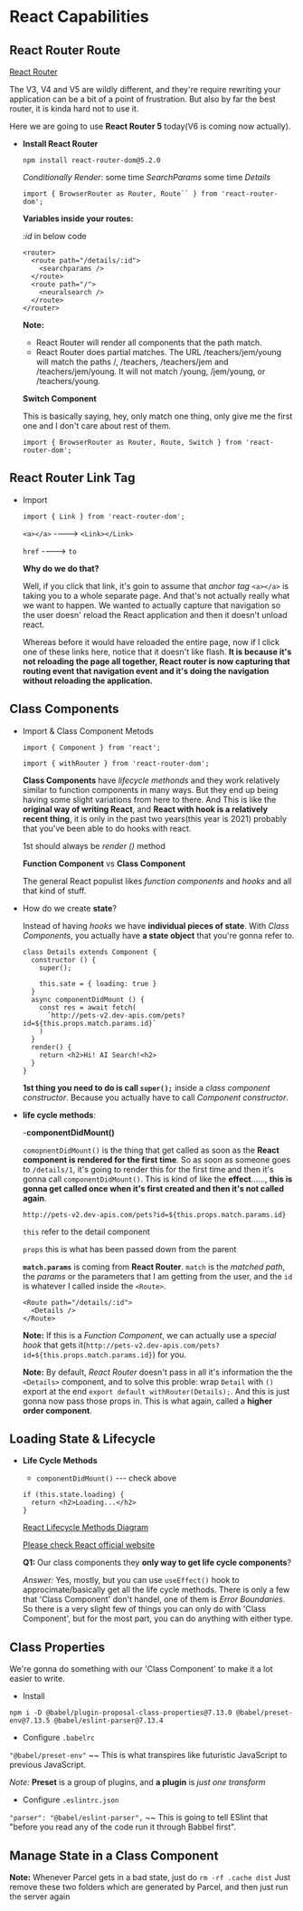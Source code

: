 # React Capabilities

## React Router Route

[React Router](https://btholt.github.io/complete-intro-to-react-v6/react-router)

The V3, V4 and V5 are wildly different, and they're require rewriting your application can be a bit of a point of frustration. But also by far the best router, it is kinda hard not to use it.

Here we are going to use **React Router 5** today(V6 is coming  now actually).

- **Install React Router**

  `npm install react-router-dom@5.2.0`

  *Conditionally Render*: some time *SearchParams* some time *Details*

  `import { BrowserRouter as Router, Route`` } from 'react-router-dom';`

  **Variables inside your routes:**

  *:id* in below code

  ```
  <router>
	<route path="/details/:id">
	  <searchparams />
	</route>
	<route path="/">
	  <neuralsearch />
	</route>
  </router>
  ```
  
  **Note:**

  - React Router will render all components that the path match.
  - React Router does partial matches. The URL /teachers/jem/young will match the paths /, /teachers, /teachers/jem and /teachers/jem/young. It will not match /young, /jem/young, or /teachers/young.

  **Switch Component**

  This is basically saying, hey, only match one thing,
  only give me the  first one and I don't care about rest of them.

  `import { BrowserRouter as Router, Route, Switch } from 'react-router-dom';`

## React Router Link Tag

- Import

  `import { Link } from 'react-router-dom';`

  `<a></a>`  ----> `<Link></Link>`

  `href` ----> `to`

  **Why do we do that?**

  Well, if you click that link, it's goin to assume that *anchor tag* `<a></a>` is taking you to a whole separate page. And that's not actually really what  we want  to happen. We wanted to actually capture that navigation so the user doesn' reload the React application and then it doesn't unload react.

  Whereas before  it would have reloaded the entire page, now if I click one of these links here, notice  that it doesn't like flash. **It is because it's not reloading  the page all together, React router is now capturing that routing event that navigation event and it's doing the navigation without reloading the application.**


## Class Components

- Import & Class Component Metods

  `import { Component } from 'react';`

  `import { withRouter } from 'react-router-dom';`

  **Class Components** have *lifecycle methonds* and they work relatively similar to function components in many ways. But they end up being having  some  slight variations from here to there. And This is like the **original way of writing React**, and **React with hook is a relatively recent thing**, it is only in the past two years(this year is 2021) probably that you've been able to do hooks with react.

  1st should  always be  *render ()* method

  **Function Component** vs **Class Component**
  
  The general React populist  likes *function components* and *hooks* and all that kind  of stuff.

- How do we create **state**?

  Instead of having *hooks* we  have  **individual pieces of state**. With *Class Components*, you actually have **a state object** that you're gonna refer to.

  ```
  class Details extends Component {
    constructor () {
      super();

	  this.sate = { loading: true }
    }
	async componentDidMount () {
      const res = await fetch(
        `http://pets-v2.dev-apis.com/pets?id=${this.props.match.params.id}`
      )
    }
	render() {
	  return <h2>Hi! AI Search!<h2>
	}
  }
  ```

  **1st thing you need to do is call `super();`** inside a *class component constructor*. Because you actually have to call *Component constructor*.

- **life cycle methods**:
  
  -**componentDidMount()**

    `comopnentDidMount()` is the thing that get called as soon as the **React component is rendered for the first time**. So as soon as someone goes to `/details/1`, it's going to render this for the first time and then it's gonna call `componentDidMount()`. This is kind of like the **effect**......, **this is gonna get called once when it's first created and then it's not called again**.

	`http://pets-v2.dev-apis.com/pets?id=${this.props.match.params.id}`

	`this` refer to the detail component

	`props` this  is what has been passed down from the parent

	**`match.params`** is coming from **React Router**. `match` is the *matched path*, the *params* or the parameters that I am getting from the user, and the `id` is whatever I called inside the `<Route>`. 

	```
	<Route path="/details/:id">
      <Details />
    </Route>
	```

  **Note:** If this is a *Function Component*, we can actually use a *special hook* that gets it(`http://pets-v2.dev-apis.com/pets?id=${this.props.match.params.id}`) for you.

  **Note:** By default, *React Router* doesn't pass in all it's information the the `<Details>` component, and to solve this proble: wrap `Detail` with `()` export at the end `export default withRouter(Details);`. And this is just gonna now pass those props in. This is what again, called a **higher order component**.

## Loading State & Lifecycle

- **Life Cycle Methods**
  
  - `componentDidMount()`  --- check above

  ```
  if (this.state.loading) {
    return <h2>Loading...</h2>
  }
  ```

  [React Lifecycle Methods Diagram](https://projects.wojtekmaj.pl/react-lifecycle-methods-diagram/)

  [Please check React official website](https://zh-hans.reactjs.org/)

  **Q1:** Our class components they **only  way to get  life cycle components**?

  *Answer:* Yes, mostly, but you can use `useEffect()` hook to approcimate/basically get all the life cycle methods.
  There is  only a few that 'Class Component' don't handel, one of them is *Error Boundaries*. So there is a very slight few of things you can only do with 'Class Component', but for the most part, you can do anything with either type.

## Class Properties

  We're gonna do something with our 'Class Component' to make it a lot easier to write.

  - Install
  
  `npm i -D @babel/plugin-proposal-class-properties@7.13.0 @babel/preset-env@7.13.5 @babel/eslint-parser@7.13.4`

  - Configure `.babelrc`

  `"@babel/preset-env"`  ~~ This is what transpires like futuristic JavaScript to previous  JavaScript. 

  *Note:* **Preset** is a group of plugins, and **a plugin** is *just one transform*

  - Configure `.eslintrc.json`

  `"parser": "@babel/eslint-parser",` ~~ This is going to tell ESlint that "before you read any of the code run it through Babbel first".

## Manage State in a Class Component

  **Note:** Whenever Parcel gets in a bad state, just do `rm -rf .cache dist`
  Just remove these  two folders which are generated by Parcel, and then just  run the  server again


